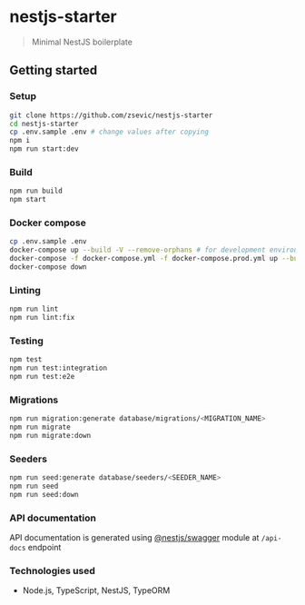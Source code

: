 # nestjs-starter

> Minimal NestJS boilerplate

## Getting started

### Setup

```bash
git clone https://github.com/zsevic/nestjs-starter
cd nestjs-starter
cp .env.sample .env # change values after copying
npm i
npm run start:dev
```

### Build

```bash
npm run build
npm start
```

### Docker compose

```bash
cp .env.sample .env
docker-compose up --build -V --remove-orphans # for development environment
docker-compose -f docker-compose.yml -f docker-compose.prod.yml up --build -V
docker-compose down
```

### Linting

```bash
npm run lint
npm run lint:fix
```

### Testing

```bash
npm test
npm run test:integration
npm run test:e2e
```

### Migrations

```bash
npm run migration:generate database/migrations/<MIGRATION_NAME>
npm run migrate
npm run migrate:down
```

### Seeders

```bash
npm run seed:generate database/seeders/<SEEDER_NAME>
npm run seed
npm run seed:down
```

### API documentation

API documentation is generated using [@nestjs/swagger](https://www.npmjs.com/package/@nestjs/swagger) module at `/api-docs` endpoint

### Technologies used

- Node.js, TypeScript, NestJS, TypeORM
